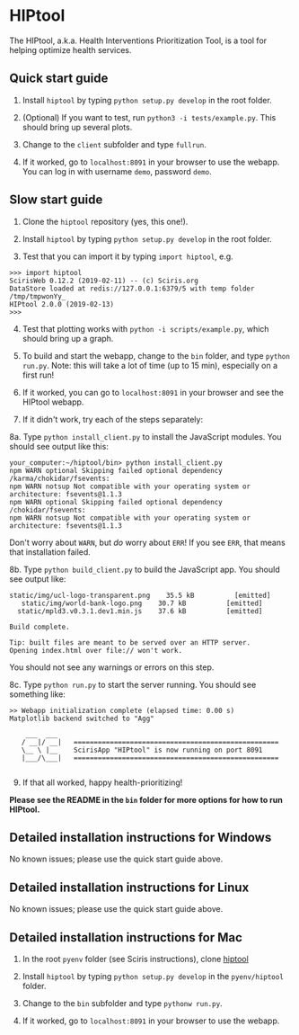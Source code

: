 # HIPtool

The HIPtool, a.k.a. Health Interventions Prioritization Tool, is a tool for helping optimize health services.

## Quick start guide

1. Install `hiptool` by typing `python setup.py develop` in the root folder.

2. (Optional) If you want to test, run `python3 -i tests/example.py`. This should bring up several plots.

3. Change to the `client` subfolder and type `fullrun`.

4. If it worked, go to `localhost:8091` in your browser to use the webapp. You can log in with username `demo`, password `demo`.

## Slow start guide

1. Clone the `hiptool` repository (yes, this one!).

2. Install `hiptool` by typing `python setup.py develop` in the root folder.

3. Test that you can import it by typing `import hiptool`, e.g.
```
>>> import hiptool
ScirisWeb 0.12.2 (2019-02-11) -- (c) Sciris.org
DataStore loaded at redis://127.0.0.1:6379/5 with temp folder /tmp/tmpwonYy_
HIPtool 2.0.0 (2019-02-13)
>>>
```

4. Test that plotting works with `python -i scripts/example.py`, which should bring up a graph.

5. To build and start the webapp, change to the `bin` folder, and type `python run.py`. Note: this will take a lot of time (up to 15 min), especially on a first run!

6. If it worked, you can go to `localhost:8091` in your browser and see the HIPtool webapp.

7. If it didn't work, try each of the steps separately:

  8a. Type `python install_client.py` to install the JavaScript modules. You should see output like this:
  ```
  your_computer:~/hiptool/bin> python install_client.py
  npm WARN optional Skipping failed optional dependency /karma/chokidar/fsevents:
  npm WARN notsup Not compatible with your operating system or architecture: fsevents@1.1.3
  npm WARN optional Skipping failed optional dependency /chokidar/fsevents:
  npm WARN notsup Not compatible with your operating system or architecture: fsevents@1.1.3
  ```

  Don't worry about `WARN`, but _do_ worry about `ERR`! If you see `ERR`, that means that installation failed.

  8b. Type `python build_client.py` to build the JavaScript app. You should see output like:
  ```
  static/img/ucl-logo-transparent.png    35.5 kB          [emitted]         
     static/img/world-bank-logo.png    30.7 kB          [emitted]         
    static/mpld3.v0.3.1.dev1.min.js    37.6 kB          [emitted]         

  Build complete.

  Tip: built files are meant to be served over an HTTP server.
  Opening index.html over file:// won't work.
  ```
  You should not see any warnings or errors on this step.

  8c. Type `python run.py` to start the server running. You should see something like:
  ```
>> Webapp initialization complete (elapsed time: 0.00 s)
Matplotlib backend switched to "Agg"

      ___  ___                                                            
     / __|/ __|   ===================================================     
     \__ \ |__    ScirisApp "HIPtool" is now running on port 8091     
     |___/\___|   ===================================================     
                                                                          

  ```

9. If that all worked, happy health-prioritizing!

**Please see the README in the `bin` folder for more options for how to run HIPtool.**


## Detailed installation instructions for Windows

No known issues; please use the quick start guide above.

## Detailed installation instructions for Linux

No known issues; please use the quick start guide above.

## Detailed installation instructions for Mac
1. In the root `pyenv` folder (see Sciris instructions), clone [hiptool](https://github.com/sciris/hiptool.git)

2. Install `hiptool` by typing `python setup.py develop` in the `pyenv/hiptool` folder.

3. Change to the `bin` subfolder and type `pythonw run.py`.

4. If it worked, go to `localhost:8091` in your browser to use the webapp.
